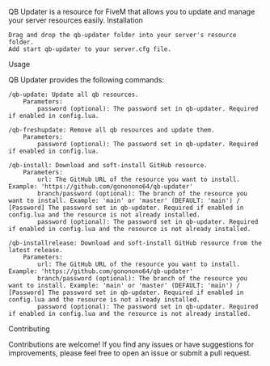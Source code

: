 QB Updater is a resource for FiveM that allows you to update and manage your server resources easily.
Installation

    Drag and drop the qb-updater folder into your server's resource folder.
    Add start qb-updater to your server.cfg file.

Usage

QB Updater provides the following commands:

    /qb-update: Update all qb resources.
        Parameters:
            password (optional): The password set in qb-updater. Required if enabled in config.lua.

    /qb-freshupdate: Remove all qb resources and update them.
        Parameters:
            password (optional): The password set in qb-updater. Required if enabled in config.lua.

    /qb-install: Download and soft-install GitHub resource.
        Parameters:
            url: The GitHub URL of the resource you want to install. Example: 'https://github.com/gononono64/qb-updater'
            branch/password (optional): The branch of the resource you want to install. Example: 'main' or 'master' (DEFAULT: 'main') / [Password] The password set in qb-updater. Required if enabled in config.lua and the resource is not already installed.
            password (optional): The password set in qb-updater. Required if enabled in config.lua and the resource is not already installed.

    /qb-installrelease: Download and soft-install GitHub resource from the latest release.
        Parameters:
            url: The GitHub URL of the resource you want to install. Example: 'https://github.com/gononono64/qb-updater'
            branch/password (optional): The branch of the resource you want to install. Example: 'main' or 'master' (DEFAULT: 'main') / [Password] The password set in qb-updater. Required if enabled in config.lua and the resource is not already installed.
            password (optional): The password set in qb-updater. Required if enabled in config.lua and the resource is not already installed.

Contributing

Contributions are welcome! If you find any issues or have suggestions for improvements, please feel free to open an issue or submit a pull request.
